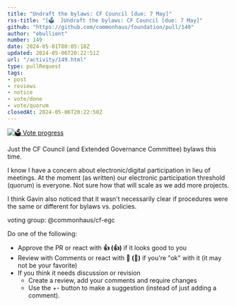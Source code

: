 ```yaml
---
title: "Undraft the bylaws: CF Council [due: 7 May]"
rss-title: "[🗳️  ]Undraft the bylaws: CF Council [due: 7 May]"
github: "https://github.com/commonhaus/foundation/pull/149"
author: "ebullient"
number: 149
date: 2024-05-01T00:05:18Z
updated: 2024-05-06T20:22:51Z
url: "/activity/149.html"
type: pullRequest
tags:
- post
- reviews
- notice
- vote/done
- vote/quorum
closedAt: 2024-05-06T20:22:50Z
---
```

[![🗳️ Vote progress](https://www.commonhaus.org/votes/commonhaus/foundation/149.svg)](https://github.com/commonhaus/foundation/pull/149#issuecomment-2087745125 "IC_kwDOKRPTI858cHZl")

Just the CF Council (and Extended Governance Committee) bylaws this time.

I know I have a concern about electronic/digital participation in lieu of meetings. At the moment (as written) our electronic participation threshold (quorum) is everyone. Not sure how that will scale as we add more projects. 

I think Gavin also noticed that it wasn't necessarily clear if procedures were the same or different for bylaws vs. policies. 

voting group: @commonhaus/cf-egc

Do one of the following:  

- Approve the PR or react with **👍 (:+1:)** if it looks good to you
- Review with Comments or react with **👀 (:eyes:)** if you're "ok" with it (it may not be your favorite)
- If you think it needs discussion or revision
    - Create a review, add your comments and require changes
    - Use the +- button to make a suggestion (instead of just adding a comment). 

